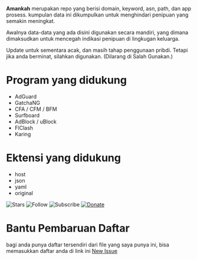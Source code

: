 **Amankah** merupakan repo yang berisi domain, keyword, asn, path, dan app prosess. kumpulan data ini dikumpulkan untuk menghindari penipuan yang semakin meningkat.

Awalnya data-data yang ada disini digunakan secara mandiri, yang dimana dimaksudkan untuk mencegah indikasi penipuan di lingkugan keluarga.

Update untuk sementara acak, dan masih tahap penggunaan pribdi. Tetapi jika anda berminat, silahkan digunakan. (Dilarang di Salah Gunakan.)

# Program yang didukung
- AdGuard
- GatchaNG
- CFA / CFM / BFM
- Surfboard
- AdBlock / uBlock
- FlClash
- Karing

# Ektensi yang didukung
- host
- json
- yaml
- original

![Stars](https://img.shields.io/github/stars/madi10/Amankah?style=for-the-badge)
![Follow](https://img.shields.io/github/followers/madi10?style=for-the-badge)
![Subscribe](https://img.shields.io/youtube/channel/subscribers/UCMFQytY2sjobgA75FQwbPwQ?style=for-the-badge)
[![Donate](https://img.shields.io/badge/Ko--fi-F16061?style=for-the-badge&logo=ko-fi&logoColor=white)](https://trakteer.id/mantankode)

# Bantu Pembaruan Daftar
bagi anda punya daftar tersendiri dari file yang saya punya ini, bisa memasukkan daftar anda di link ini [New Issue](https://github.com/madi10/Amankah/issues/new)